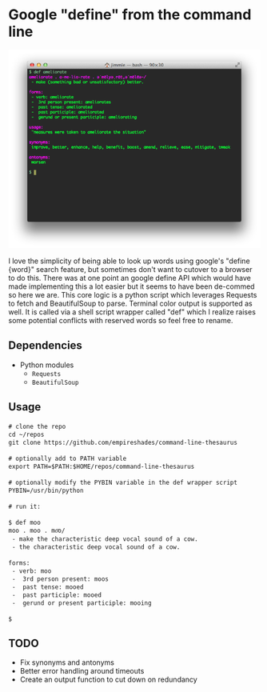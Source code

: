 Google "define" from the command line
====================

![img](screen.png)

I love the simplicity of being able to look up words using google's "define {word}" search feature, but sometimes don't want to cutover to a browser to do this. There was at one point an google define API which would have made implementing this a lot easier but it seems to have been de-commed so here we are. This core logic is a python script which leverages Requests to fetch and BeautifulSoup to parse. Terminal color output is supported as well. It is called via a shell script wrapper called "def" which I realize raises some potential conflicts with reserved words so feel free to rename.

## Dependencies
* Python modules
    * `Requests`
    * `BeautifulSoup`

## Usage
```
# clone the repo
cd ~/repos
git clone https://github.com/empireshades/command-line-thesaurus

# optionally add to PATH variable
export PATH=$PATH:$HOME/repos/command-line-thesaurus

# optionally modify the PYBIN variable in the def wrapper script
PYBIN=/usr/bin/python

# run it:

$ def moo
moo . moo . mo͞o/
 - make the characteristic deep vocal sound of a cow.
 - the characteristic deep vocal sound of a cow.

forms:
 - verb: moo
 -  3rd person present: moos
 -  past tense: mooed
 -  past participle: mooed
 -  gerund or present participle: mooing

$
```

## TODO
* Fix synonyms and antonyms
* Better error handling around timeouts
* Create an output function to cut down on redundancy

